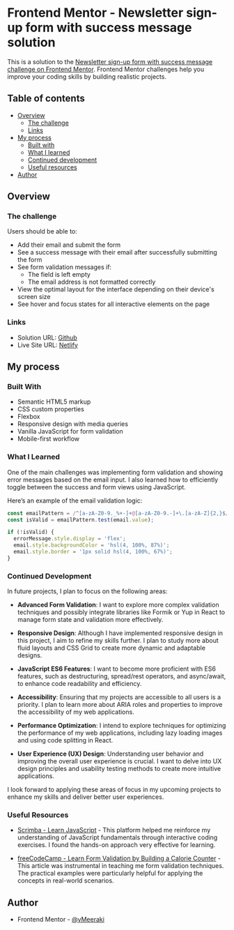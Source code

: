 # Frontend Mentor - Newsletter sign-up form with success message solution

This is a solution to the [Newsletter sign-up form with success message challenge on Frontend Mentor](https://www.frontendmentor.io/challenges/newsletter-signup-form-with-success-message-3FC1AZbNrv). Frontend Mentor challenges help you improve your coding skills by building realistic projects. 

## Table of contents

- [Overview](#overview)
  - [The challenge](#the-challenge)
  - [Links](#links)
- [My process](#my-process)
  - [Built with](#built-with)
  - [What I learned](#what-i-learned)
  - [Continued development](#continued-development)
  - [Useful resources](#useful-resources)
- [Author](#author)

## Overview

### The challenge

Users should be able to:

- Add their email and submit the form
- See a success message with their email after successfully submitting the form
- See form validation messages if:
  - The field is left empty
  - The email address is not formatted correctly
- View the optimal layout for the interface depending on their device's screen size
- See hover and focus states for all interactive elements on the page

### Links

- Solution URL: [Github](https://github.com/yMeeraki/newsletter-sign-up-with-success-message)
- Live Site URL: [Netlify](https://newslettersignup-fem.netlify.app)

## My process

### Built With

- Semantic HTML5 markup
- CSS custom properties
- Flexbox
- Responsive design with media queries
- Vanilla JavaScript for form validation
- Mobile-first workflow

### What I Learned

One of the main challenges was implementing form validation and showing error messages based on the email input. I also learned how to efficiently toggle between the success and form views using JavaScript.

Here’s an example of the email validation logic:

```javascript
const emailPattern = /^[a-zA-Z0-9._%+-]+@[a-zA-Z0-9.-]+\.[a-zA-Z]{2,}$/;
const isValid = emailPattern.test(email.value);

if (!isValid) {
  errorMessage.style.display = 'flex';
  email.style.backgroundColor = 'hsl(4, 100%, 87%)';
  email.style.border = '1px solid hsl(4, 100%, 67%)';
}
```

### Continued Development

In future projects, I plan to focus on the following areas:

- **Advanced Form Validation**: I want to explore more complex validation techniques and possibly integrate libraries like Formik or Yup in React to manage form state and validation more effectively.

- **Responsive Design**: Although I have implemented responsive design in this project, I aim to refine my skills further. I plan to study more about fluid layouts and CSS Grid to create more dynamic and adaptable designs.

- **JavaScript ES6 Features**: I want to become more proficient with ES6 features, such as destructuring, spread/rest operators, and async/await, to enhance code readability and efficiency.

- **Accessibility**: Ensuring that my projects are accessible to all users is a priority. I plan to learn more about ARIA roles and properties to improve the accessibility of my web applications.

- **Performance Optimization**: I intend to explore techniques for optimizing the performance of my web applications, including lazy loading images and using code splitting in React.

- **User Experience (UX) Design**: Understanding user behavior and improving the overall user experience is crucial. I want to delve into UX design principles and usability testing methods to create more intuitive applications.

I look forward to applying these areas of focus in my upcoming projects to enhance my skills and deliver better user experiences.


### Useful Resources

- [Scrimba - Learn JavaScript](https://v2.scrimba.com/learn-javascript-c0) - This platform helped me reinforce my understanding of JavaScript fundamentals through interactive coding exercises. I found the hands-on approach very effective for learning.

- [freeCodeCamp - Learn Form Validation by Building a Calorie Counter](https://www.freecodecamp.org/learn/javascript-algorithms-and-data-structures-v8/learn-form-validation-by-building-a-calorie-counter/step-10) - This article was instrumental in teaching me form validation techniques. The practical examples were particularly helpful for applying the concepts in real-world scenarios.

## Author

- Frontend Mentor - [@yMeeraki](https://www.frontendmentor.io/profile/yMeeraki)

